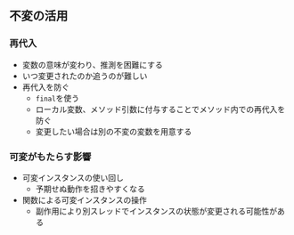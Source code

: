 ## 不変の活用
### 再代入
   - 変数の意味が変わり、推測を困難にする
   - いつ変更されたのか追うのが難しい
 - 再代入を防ぐ
   - `final`を使う
   - ローカル変数、メソッド引数に付与することでメソッド内での再代入を防ぐ
   - 変更したい場合は別の不変の変数を用意する
### 可変がもたらす影響
- 可変インスタンスの使い回し
   - 予期せぬ動作を招きやすくなる
- 関数による可変インスタンスの操作
  - 副作用により別スレッドでインスタンスの状態が変更される可能性がある